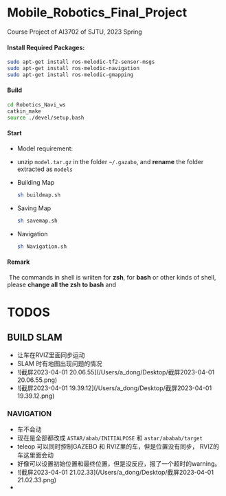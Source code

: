 # Mobile_Robotics_Final_Project
Course Project of AI3702 of SJTU, 2023 Spring

#### Install Required Packages:

```bash
sudo apt-get install ros-melodic-tf2-sensor-msgs
sudo apt-get install ros-melodic-navigation
sudo apt-get install ros-melodic-gmapping
```

#### Build

```bash
cd Robotics_Navi_ws
catkin_make
source ./devel/setup.bash
```



#### Start

-   Model requirement:

  -   unzip `model.tar.gz` in the folder `~/.gazabo`, and **rename** the folder extracted as `models`



-   Building Map

    ```sh
    sh buildmap.sh
    ```


-   Saving Map

	```sh
	sh savemap.sh
	```

-   Navigation 

    ```sh
    sh Navigation.sh
    ```

#### Remark

​	The commands in shell is wriiten for **zsh**, for **bash** or other kinds of shell, please **change all the zsh to bash** and 



# TODOS

## BUILD SLAM

-   让车在RVIZ里面同步运动
-   SLAM 时有地图出现问题的情况
-   ![截屏2023-04-01 20.06.55](/Users/a_dong/Desktop/截屏2023-04-01 20.06.55.png)
-   ![截屏2023-04-01 19.39.12](/Users/a_dong/Desktop/截屏2023-04-01 19.39.12.png)

### NAVIGATION

-   车不会动 
-   现在是全部都改成 `ASTAR/abab/INITIALPOSE` 和 `astar/ababab/target`
-   teleop 可以同时控制GAZEBO 和 RVIZ里的车，但是位置没有同步， RVIZ的车这里面会动
-   好像可以设置初始位置和最终位置，但是没反应，报了一个超时的warning。
-   ![截屏2023-04-01 21.02.33](/Users/a_dong/Desktop/截屏2023-04-01 21.02.33.png)
-   
